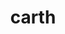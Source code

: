 ---
pid: FS272
title: carth
location_transcription: maimi
zipcode: '19124'
outside_phl: 
neighborhood: Juniata,Frankford,Feltonville
age: '7'
age_range: 6-13
instagram: 
image_file_name: FS_272.jpg
proposal_transcription: 
topic: Technology
topic_summary: '0'
type: Other No Form
keywords_other: 
credit: Jayaen
image_labels: 
twitter: 
facebook: 
permalink: "/monuments/fs272/"
layout: item-page
---